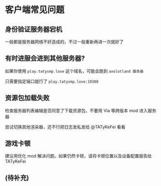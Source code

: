 # 客户端常见问题

## 身份验证服务器宕机

一般都是服务器网络不好造成的，不过一般重新再进一次就好了

## 有时进服会进到其他服务器?

如果你使用 `play.tatysmp.love` 这个域名，可能会跑到 `axolotland 服务器`

只需要指定端口就行了 `play.tatysmp.love:10308`

## 资源包加载失败

检查服务器列表编辑是否同意了下载资源包，不要用 Via 等跨版本 mod 进入服务器

尝试切换其他渲染器，还不行把日志发私发给 @TATyKeFei 看看

## 游戏卡顿

建议用优化 mod 解决问题。如果仍然卡顿，请将卡顿位置以及设备配置报告给 TATyKeFei

## (待补充)
